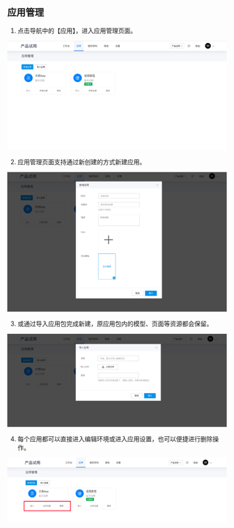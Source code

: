## 应用管理

1. 点击导航中的【应用】，进入应用管理页面。

![image.png](/img/组织管理/应用管理/image_514c3df.png)

2. 应用管理页面支持通过新创建的方式新建应用。

![image.png](/img/组织管理/应用管理/image_df361a3.png)

3. 或通过导入应用包完成新建，原应用包内的模型、页面等资源都会保留。

![image.png](/img/组织管理/应用管理/image_749e1c8.png)

4. 每个应用都可以直接进入编辑环境或进入应用设置，也可以便捷进行删除操作。

![image.png](/img/组织管理/应用管理/image_a431df0.png)
